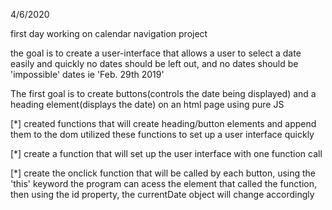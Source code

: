4/6/2020

first day working on calendar navigation project

the goal is to create a user-interface that allows a user to select a date easily and quickly
no dates should be left out, and no dates should be 'impossible' dates ie 'Feb. 29th 2019'

The first goal is to create buttons(controls the date being displayed) and a heading element(displays the date) on an html page using pure JS

[*] created functions that will create heading/button elements and append them to the dom
    utilized these functions to set up a user interface quickly

[*] create a function that will set up the user interface with one function call

[*] create the onclick function that will be called by each button, using the 'this' keyword the program can acess the element that called the function, then using the id property, the currentDate object will change accordingly 